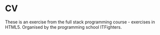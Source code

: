 # CV

These is an exercise from the full stack programming course - exercises in HTML5. Organised by the programming school ITFighters.
